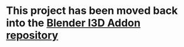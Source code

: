 # This project has been moved back into the [Blender I3D Addon repository](https://github.com/StjerneIdioten/I3D-Blender-Addon)
